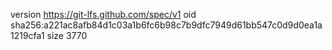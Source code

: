 version https://git-lfs.github.com/spec/v1
oid sha256:a221ac8afb84d1c03a1b6fc6b98c7b9dfc7949d61bb547c0d9d0ea1a1219cfa1
size 3770
